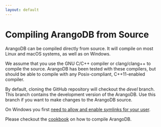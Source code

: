```yaml
---
layout: default
---
```

Compiling ArangoDB from Source
===============================

ArangoDB can be compiled directly from source. It will compile on most Linux and
macOS systems, as well as on Windows.

We assume that you use the GNU C/C++ compiler or clang/clang++ to compile the
source. ArangoDB has been tested with these compilers, but should be able to
compile with any Posix-compliant, C++11-enabled compiler. 

By default, cloning the GitHub repository will checkout the _devel_ branch.
This branch contains the development version of the ArangoDB. Use this branch if
you want to make changes to the ArangoDB source.

On Windows you first [need to allow and enable symlinks for your user](https://github.com/git-for-windows/git/wiki/Symbolic-Links#allowing-non-administrators-to-create-symbolic-links). 

Please checkout the [cookbook](../cookbook/compiling-index.html) on how to
compile ArangoDB.
